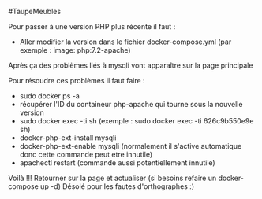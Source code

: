 #TaupeMeubles

Pour passer à une version PHP plus récente il faut :
- Aller modifier la version dans le fichier docker-compose.yml (par exemple : image: php:7.2-apache)

Après ça des problèmes liés à mysqli vont apparaître sur la page principale

Pour résoudre ces problèmes il faut faire : 
- sudo docker ps -a 
- récupérer l'ID du containeur php-apache qui tourne sous la nouvelle version
- sudo docker exec -ti <ID> sh (exemple : sudo docker exec -ti 626c9b550e9e sh)
- docker-php-ext-install mysqli
- docker-php-ext-enable mysqli (normalement il s'active automatique donc cette commande peut etre innutile)
- apachectl restart (commande aussi potentiellement innutile)
  
 Voilà !!! Retourner sur la page et actualiser (si besoins refaire un docker-compose up -d)
 Désolé pour les fautes d'orthographes :)
  
 
